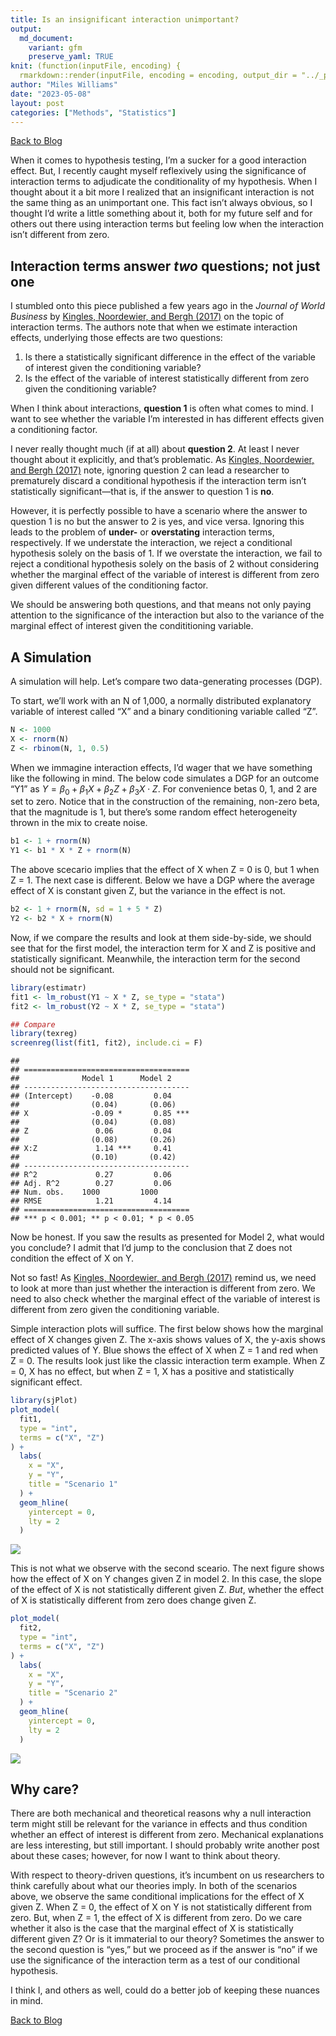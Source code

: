 ```yaml
---
title: Is an insignificant interaction unimportant?
output:
  md_document:
    variant: gfm
    preserve_yaml: TRUE
knit: (function(inputFile, encoding) {
  rmarkdown::render(inputFile, encoding = encoding, output_dir = "../_posts") })
author: "Miles Williams"
date: "2023-05-08"
layout: post
categories: ["Methods", "Statistics"]
---
```


[Back to Blog](https://milesdwilliams15.github.io/blog/)

When it comes to hypothesis testing, I’m a sucker for a good interaction
effect. But, I recently caught myself reflexively using the significance
of interaction terms to adjudicate the conditionality of my hypothesis.
When I thought about it a bit more I realized that an insignificant
interaction is not the same thing as an unimportant one. This fact isn’t
always obvious, so I thought I’d write a little something about it, both
for my future self and for others out there using interaction terms but
feeling low when the interaction isn’t different from zero.

## Interaction terms answer *two* questions; not just one

I stumbled onto this piece published a few years ago in the *Journal of
World Business* by [Kingles, Noordewier, and Bergh
(2017)](https://www.uvm.edu/business/understating_and_overstating_interaction_results_international_business_research)
on the topic of interaction terms. The authors note that when we
estimate interaction effects, underlying those effects are two
questions:

1.  Is there a statistically significant difference in the effect of the
    variable of interest given the conditioning variable?
2.  Is the effect of the variable of interest statistically different
    from zero given the conditioning variable?

When I think about interactions, **question 1** is often what comes to
mind. I want to see whether the variable I’m interested in has different
effects given a conditioning factor.

I never really thought much (if at all) about **question 2**. At least I
never thought about it explicitly, and that’s problematic. As [Kingles,
Noordewier, and Bergh
(2017)](https://www.uvm.edu/business/understating_and_overstating_interaction_results_international_business_research)
note, ignoring question 2 can lead a researcher to prematurely discard a
conditional hypothesis if the interaction term isn’t statistically
significant—that is, if the answer to question 1 is **no**.

However, it is perfectly possible to have a scenario where the answer to
question 1 is no but the answer to 2 is yes, and vice versa. Ignoring
this leads to the problem of **under-** or **overstating** interaction
terms, respectively. If we understate the interaction, we reject a
conditional hypothesis solely on the basis of 1. If we overstate the
interaction, we fail to reject a conditional hypothesis solely on the
basis of 2 without considering whether the marginal effect of the
variable of interest is different from zero given different values of
the conditioning factor.

We should be answering both questions, and that means not only paying
attention to the significance of the interaction but also to the
variance of the marginal effect of interest given the condititioning
variable.

## A Simulation

A simulation will help. Let’s compare two data-generating processes
(DGP).

To start, we’ll work with an N of 1,000, a normally distributed
explanatory variable of interest called “X” and a binary conditioning
variable called “Z”.

``` r
N <- 1000
X <- rnorm(N)
Z <- rbinom(N, 1, 0.5)
```

When we immagine interaction effects, I’d wager that we have something
like the following in mind. The below code simulates a DGP for an
outcome “Y1” as
*Y* = *β*<sub>0</sub> + *β*<sub>1</sub>*X* + *β*<sub>2</sub>*Z* + *β*<sub>3</sub>*X* ⋅ *Z*.
For convenience betas 0, 1, and 2 are set to zero. Notice that in the
construction of the remaining, non-zero beta, that the magnitude is 1,
but there’s some random effect heterogeneity thrown in the mix to create
noise.

``` r
b1 <- 1 + rnorm(N)
Y1 <- b1 * X * Z + rnorm(N)
```

The above scecario implies that the effect of X when Z = 0 is 0, but 1
when Z = 1. The next case is different. Below we have a DGP where the
average effect of X is constant given Z, but the variance in the effect
is not.

``` r
b2 <- 1 + rnorm(N, sd = 1 + 5 * Z)
Y2 <- b2 * X + rnorm(N)
```

Now, if we compare the results and look at them side-by-side, we should
see that for the first model, the interaction term for X and Z is
positive and statistically significant. Meanwhile, the interaction term
for the second should not be significant.

``` r
library(estimatr)
fit1 <- lm_robust(Y1 ~ X * Z, se_type = "stata")
fit2 <- lm_robust(Y2 ~ X * Z, se_type = "stata")

## Compare
library(texreg)
screenreg(list(fit1, fit2), include.ci = F)
```

    ## 
    ## =====================================
    ##              Model 1      Model 2    
    ## -------------------------------------
    ## (Intercept)    -0.08         0.04    
    ##                (0.04)       (0.06)   
    ## X              -0.09 *       0.85 ***
    ##                (0.04)       (0.08)   
    ## Z               0.06         0.04    
    ##                (0.08)       (0.26)   
    ## X:Z             1.14 ***     0.41    
    ##                (0.10)       (0.42)   
    ## -------------------------------------
    ## R^2             0.27         0.06    
    ## Adj. R^2        0.27         0.06    
    ## Num. obs.    1000         1000       
    ## RMSE            1.21         4.14    
    ## =====================================
    ## *** p < 0.001; ** p < 0.01; * p < 0.05

Now be honest. If you saw the results as presented for Model 2, what
would you conclude? I admit that I’d jump to the conclusion that Z does
not condition the effect of X on Y.

Not so fast! As [Kingles, Noordewier, and Bergh
(2017)](https://www.uvm.edu/business/understating_and_overstating_interaction_results_international_business_research)
remind us, we need to look at more than just whether the interaction is
different from zero. We need to also check whether the marginal effect
of the variable of interest is different from zero given the
conditioning variable.

Simple interaction plots will suffice. The first below shows how the
marginal effect of X changes given Z. The x-axis shows values of X, the
y-axis shows predicted values of Y. Blue shows the effect of X when Z =
1 and red when Z = 0. The results look just like the classic interaction
term example. When Z = 0, X has no effect, but when Z = 1, X has a
positive and statistically significant effect.

``` r
library(sjPlot)
plot_model(
  fit1, 
  type = "int",
  terms = c("X", "Z")
) +
  labs(
    x = "X",
    y = "Y",
    title = "Scenario 1"
  ) +
  geom_hline(
    yintercept = 0,
    lty = 2
  )
```

![](/assets/images/2023-05-08/unnamed-chunk-5-1.png)<!-- -->

This is not what we observe with the second sceario. The next figure
shows how the effect of X on Y changes given Z in model 2. In this case,
the slope of the effect of X is not statistically different given Z.
*But*, whether the effect of X is statistically different from zero does
change given Z.

``` r
plot_model(
  fit2, 
  type = "int",
  terms = c("X", "Z")
) +
  labs(
    x = "X",
    y = "Y",
    title = "Scenario 2"
  ) +
  geom_hline(
    yintercept = 0,
    lty = 2
  )
```

![](/assets/images/2023-05-08/unnamed-chunk-6-1.png)<!-- -->

## Why care?

There are both mechanical and theoretical reasons why a null interaction
term might still be relevant for the variance in effects and thus
condition whether an effect of interest is different from zero.
Mechanical explanations are less interesting, but still important. I
should probably write another post about these cases; however, for now I
want to think about theory.

With respect to theory-driven questions, it’s incumbent on us
researchers to think carefully about what our theories imply. In both of
the scenarios above, we observe the same conditional implications for
the effect of X given Z. When Z = 0, the effect of X on Y is not
statistically different from zero. But, when Z = 1, the effect of X is
different from zero. Do we care whether it also is the case that the
marginal effect of X is statistically different given Z? Or is it
immaterial to our theory? Sometimes the answer to the second question is
“yes,” but we proceed as if the answer is “no” if we use the
significance of the interaction term as a test of our conditional
hypothesis.

I think I, and others as well, could do a better job of keeping these
nuances in mind.

[Back to Blog](https://milesdwilliams15.github.io/blog/)
